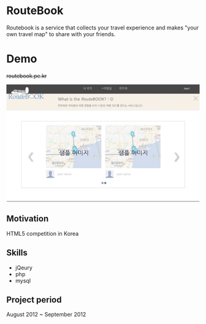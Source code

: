 

# RouteBook
Routebook is a service that collects your travel experience and makes "your own travel map" to share with your friends.

# Demo
~~routebook.pe.kr~~

![main-page](/image/main-page.png)

## Motivation
HTML5 competition in Korea

## Skills
* jQeury
* php
* mysql

## Project period
August 2012 ~ September 2012 
